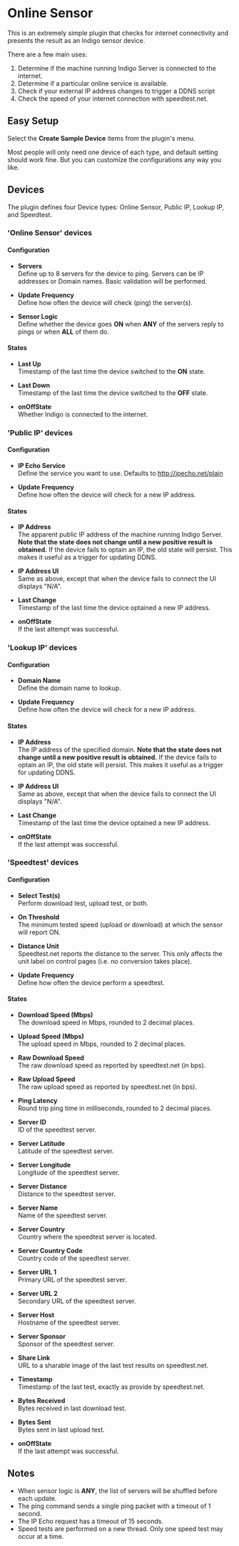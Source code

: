 # Online Sensor

This is an extremely simple plugin that checks for internet connectivity and presents the result as an Indigo sensor device.

There are a few main uses:

1. Determine if the machine running Indigo Server is connected to the internet.
2. Determine if a particular online service is available.
3. Check if your external IP address changes to trigger a DDNS script
4. Check the speed of your internet connection with speedtest.net.

## Easy Setup

Select the **Create Sample Device** items from the plugin's menu.  

Most people will only need one device of each type, and default setting should work fine.  But you can customize the configurations any way you like.

## Devices

The plugin defines four Device types: Online Sensor, Public IP, Lookup IP, and Speedtest.

### 'Online Sensor' devices

#### Configuration

* **Servers**  
Define up to 8 servers for the device to ping.  Servers can be IP addresses or Domain names.  Basic validation will be performed.

* **Update Frequency**  
Define how often the device will check (ping) the server(s).

* **Sensor Logic**  
Define whether the device goes **ON** when **ANY** of the servers reply to pings or when **ALL** of them do.

#### States

* **Last Up**  
Timestamp of the last time the device switched to the **ON** state.

* **Last Down**  
Timestamp of the last time the device switched to the **OFF** state.

* **onOffState**  
Whether Indigo is connected to the internet.

### 'Public IP' devices

#### Configuration

* **IP Echo Service**  
Define the service you want to use.  Defaults to http://ipecho.net/plain

* **Update Frequency**  
Define how often the device will check for a new IP address.

#### States

* **IP Address**  
The apparent public IP address of the machine running Indigo Server.  **Note that the state does not change until a new positive result is obtained.**  If the device fails to optain an IP, the old state will persist. This makes it useful as a trigger for updating DDNS.

* **IP Address UI**  
Same as above, except that when the device fails to connect the UI displays "N/A".

* **Last Change**  
Timestamp of the last time the device optained a new IP address.

* **onOffState**  
If the last attempt was successful.

### 'Lookup IP' devices

#### Configuration

* **Domain Name**  
Define the domain name to lookup.

* **Update Frequency**  
Define how often the device will check for a new IP address.

#### States

* **IP Address**  
The IP address of the specified domain.  **Note that the state does not change until a new positive result is obtained.**  If the device fails to optain an IP, the old state will persist. This makes it useful as a trigger for updating DDNS.

* **IP Address UI**  
Same as above, except that when the device fails to connect the UI displays "N/A".

* **Last Change**  
Timestamp of the last time the device optained a new IP address.

* **onOffState**  
If the last attempt was successful.

### 'Speedtest' devices

#### Configuration

* **Select Test(s)**  
Perform download test, upload test, or both.

* **On Threshold**  
The minimum tested speed (upload or download) at which the sensor will report ON.

* **Distance Unit**  
Speedtest.net reports the distance to the server.  This only affects the unit label on control pages (i.e. no conversion takes place).

* **Update Frequency**  
Define how often the device perform a speedtest.

#### States

* **Download Speed (Mbps)**  
The download speed in Mbps, rounded to 2 decimal places.

* **Upload Speed (Mbps)**  
The upload speed in Mbps, rounded to 2 decimal places.

* **Raw Download Speed**  
The raw download speed as reported by speedtest.net (in bps).

* **Raw Upload Speed**  
The raw upload speed as reported by speedtest.net (in bps).

* **Ping Latency**  
Round trip ping time in milliseconds, rounded to 2 decimal places.

* **Server ID**  
ID of the speedtest server.

* **Server Latitude**  
Latitude of the speedtest server.

* **Server Longitude**  
Longitude of the speedtest server.

* **Server Distance**  
Distance to the speedtest server.

* **Server Name**  
Name of the speedtest server.

* **Server Country**  
Country where the speedtest server is located.

* **Server Country Code**  
Country code of the speedtest server.

* **Server URL 1**  
Primary URL of the speedtest server.

* **Server URL 2**  
Secondary URL of the speedtest server.

* **Server Host**  
Hostname of the speedtest server.

* **Server Sponsor**  
Sponsor of the speedtest server.

* **Share Link**  
URL to a sharable image of the last test results on speedtest.net.

* **Timestamp**  
Timestamp of the last test, exactly as provide by speedtest.net.

* **Bytes Received**  
Bytes received in last download test.

* **Bytes Sent**  
Bytes sent in last upload test.

* **onOffState**  
If the last attempt was successful.

## Notes

* When sensor logic is **ANY**, the list of servers will be shuffled before each update.
* The ping command sends a single ping packet with a timeout of 1 second.
* The IP Echo request has a timeout of 15 seconds.
* Speed tests are performed on a new thread.  Only one speed test may occur at a time.